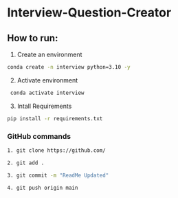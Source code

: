 # Interview-Question-Creator



## How to run:

1. Create an environment
```bash
conda create -n interview python=3.10 -y

```


2. Activate environment
```bash
 conda activate interview
 ```

3. Intall Requirements
```bash
pip install -r requirements.txt
```

### GitHub commands

```bash
1. git clone https://github.com/

2. git add .

3. git commit -m "ReadMe Updated"

4. git push origin main
```

